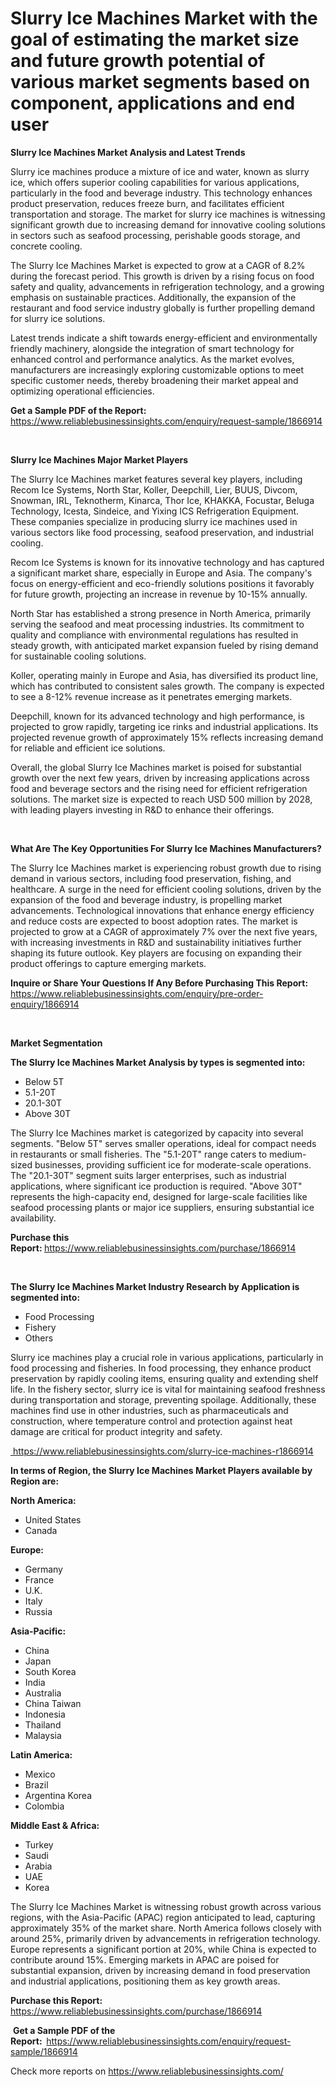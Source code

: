 <p><h1>Slurry Ice Machines Market with the goal of estimating the market size and future growth potential of various market segments based on component, applications and end user</h1></p><p><strong>Slurry Ice Machines Market Analysis and Latest Trends</strong></p>
<p><p>Slurry ice machines produce a mixture of ice and water, known as slurry ice, which offers superior cooling capabilities for various applications, particularly in the food and beverage industry. This technology enhances product preservation, reduces freeze burn, and facilitates efficient transportation and storage. The market for slurry ice machines is witnessing significant growth due to increasing demand for innovative cooling solutions in sectors such as seafood processing, perishable goods storage, and concrete cooling.</p><p>The Slurry Ice Machines Market is expected to grow at a CAGR of 8.2% during the forecast period. This growth is driven by a rising focus on food safety and quality, advancements in refrigeration technology, and a growing emphasis on sustainable practices. Additionally, the expansion of the restaurant and food service industry globally is further propelling demand for slurry ice solutions. </p><p>Latest trends indicate a shift towards energy-efficient and environmentally friendly machinery, alongside the integration of smart technology for enhanced control and performance analytics. As the market evolves, manufacturers are increasingly exploring customizable options to meet specific customer needs, thereby broadening their market appeal and optimizing operational efficiencies.</p></p>
<p><strong>Get a Sample PDF of the Report:&nbsp;</strong> <a href="https://www.reliablebusinessinsights.com/enquiry/request-sample/1866914?utm_campaign=3288&utm_medium=2&utm_source=Github&utm_content=ia&utm_term=10042025&utm_id=slurry-ice-machines">https://www.reliablebusinessinsights.com/enquiry/request-sample/1866914</a></p>
<p>&nbsp;</p>
<p><strong>Slurry Ice Machines Major Market Players</strong></p>
<p><p>The Slurry Ice Machines market features several key players, including Recom Ice Systems, North Star, Koller, Deepchill, Lier, BUUS, Divcom, Snowman, IRL, Teknotherm, Kinarca, Thor Ice, KHAKKA, Focustar, Beluga Technology, Icesta, Sindeice, and Yixing ICS Refrigeration Equipment. These companies specialize in producing slurry ice machines used in various sectors like food processing, seafood preservation, and industrial cooling.</p><p>Recom Ice Systems is known for its innovative technology and has captured a significant market share, especially in Europe and Asia. The company's focus on energy-efficient and eco-friendly solutions positions it favorably for future growth, projecting an increase in revenue by 10-15% annually.</p><p>North Star has established a strong presence in North America, primarily serving the seafood and meat processing industries. Its commitment to quality and compliance with environmental regulations has resulted in steady growth, with anticipated market expansion fueled by rising demand for sustainable cooling solutions.</p><p>Koller, operating mainly in Europe and Asia, has diversified its product line, which has contributed to consistent sales growth. The company is expected to see a 8-12% revenue increase as it penetrates emerging markets.</p><p>Deepchill, known for its advanced technology and high performance, is projected to grow rapidly, targeting ice rinks and industrial applications. Its projected revenue growth of approximately 15% reflects increasing demand for reliable and efficient ice solutions.</p><p>Overall, the global Slurry Ice Machines market is poised for substantial growth over the next few years, driven by increasing applications across food and beverage sectors and the rising need for efficient refrigeration solutions. The market size is expected to reach USD 500 million by 2028, with leading players investing in R&D to enhance their offerings.</p></p>
<p>&nbsp;</p>
<p><strong>What Are The Key Opportunities For Slurry Ice Machines Manufacturers?</strong></p>
<p><p>The Slurry Ice Machines market is experiencing robust growth due to rising demand in various sectors, including food preservation, fishing, and healthcare. A surge in the need for efficient cooling solutions, driven by the expansion of the food and beverage industry, is propelling market advancements. Technological innovations that enhance energy efficiency and reduce costs are expected to boost adoption rates. The market is projected to grow at a CAGR of approximately 7% over the next five years, with increasing investments in R&D and sustainability initiatives further shaping its future outlook. Key players are focusing on expanding their product offerings to capture emerging markets.</p></p>
<p><strong>Inquire or Share Your Questions If Any Before Purchasing This Report:</strong> <a href="https://www.reliablebusinessinsights.com/enquiry/pre-order-enquiry/1866914?utm_campaign=3288&utm_medium=2&utm_source=Github&utm_content=ia&utm_term=10042025&utm_id=slurry-ice-machines">https://www.reliablebusinessinsights.com/enquiry/pre-order-enquiry/1866914</a></p>
<p>&nbsp;</p>
<p><strong>Market Segmentation</strong></p>
<p><strong>The Slurry Ice Machines Market Analysis by types is segmented into:</strong></p>
<p><ul><li>Below 5T</li><li>5.1-20T</li><li>20.1-30T</li><li>Above 30T</li></ul></p>
<p><p>The Slurry Ice Machines market is categorized by capacity into several segments. "Below 5T" serves smaller operations, ideal for compact needs in restaurants or small fisheries. The "5.1-20T" range caters to medium-sized businesses, providing sufficient ice for moderate-scale operations. The "20.1-30T" segment suits larger enterprises, such as industrial applications, where significant ice production is required. "Above 30T" represents the high-capacity end, designed for large-scale facilities like seafood processing plants or major ice suppliers, ensuring substantial ice availability.</p></p>
<p><strong>Purchase this Report:&nbsp;</strong><a href="https://www.reliablebusinessinsights.com/purchase/1866914?utm_campaign=3288&utm_medium=2&utm_source=Github&utm_content=ia&utm_term=10042025&utm_id=slurry-ice-machines">https://www.reliablebusinessinsights.com/purchase/1866914</a></p>
<p>&nbsp;</p>
<p><strong>The Slurry Ice Machines Market Industry Research by Application is segmented into:</strong></p>
<p><ul><li>Food Processing</li><li>Fishery</li><li>Others</li></ul></p>
<p><p>Slurry ice machines play a crucial role in various applications, particularly in food processing and fisheries. In food processing, they enhance product preservation by rapidly cooling items, ensuring quality and extending shelf life. In the fishery sector, slurry ice is vital for maintaining seafood freshness during transportation and storage, preventing spoilage. Additionally, these machines find use in other industries, such as pharmaceuticals and construction, where temperature control and protection against heat damage are critical for product integrity and safety.</p></p>
<p><a href="https://www.reliablebusinessinsights.com/slurry-ice-machines-r1866914?utm_campaign=3288&utm_medium=2&utm_source=Github&utm_content=ia&utm_term=10042025&utm_id=slurry-ice-machines">&nbsp;https://www.reliablebusinessinsights.com/slurry-ice-machines-r1866914</a></p>
<p><strong>In terms of Region, the Slurry Ice Machines Market Players available by Region are:</strong></p>
<p>
    <p> <strong> North America: </strong>
        <ul>
            <li>United States</li>
            <li>Canada</li>
        </ul>
        </p> 
    <p> <strong> Europe: </strong>
        <ul>
            <li>Germany</li>
            <li>France</li>
            <li>U.K.</li>
            <li>Italy</li>
            <li>Russia</li>
        </ul>
        </p> 
    <p> <strong> Asia-Pacific: </strong>
        <ul>
            <li>China</li>
            <li>Japan</li>
            <li>South Korea</li>
            <li>India</li>
            <li>Australia</li>
            <li>China Taiwan</li>
            <li>Indonesia</li>
            <li>Thailand</li>
            <li>Malaysia</li>
        </ul>
        </p> 
    <p> <strong> Latin America: </strong>
        <ul>
            <li>Mexico</li>
            <li>Brazil</li>
            <li>Argentina Korea</li>
            <li>Colombia</li>
        </ul>
        </p> 
    <p> <strong> Middle East & Africa: </strong>
        <ul>
            <li>Turkey</li>
            <li>Saudi</li>
            <li>Arabia</li>
            <li>UAE</li>
            <li>Korea</li>
        </ul>
    </p>
    </p>
<p><p>The Slurry Ice Machines Market is witnessing robust growth across various regions, with the Asia-Pacific (APAC) region anticipated to lead, capturing approximately 35% of the market share. North America follows closely with around 25%, primarily driven by advancements in refrigeration technology. Europe represents a significant portion at 20%, while China is expected to contribute around 15%. Emerging markets in APAC are poised for substantial expansion, driven by increasing demand in food preservation and industrial applications, positioning them as key growth areas.</p></p>
<p><strong>Purchase this Report: </strong><a href="https://www.reliablebusinessinsights.com/purchase/1866914?utm_campaign=3288&utm_medium=2&utm_source=Github&utm_content=ia&utm_term=10042025&utm_id=slurry-ice-machines">https://www.reliablebusinessinsights.com/purchase/1866914</a></p>
<p>&nbsp;<strong>Get a Sample PDF of the Report:&nbsp;&nbsp;</strong><a href="https://www.reliablebusinessinsights.com/enquiry/request-sample/1866914?utm_campaign=3288&utm_medium=2&utm_source=Github&utm_content=ia&utm_term=10042025&utm_id=slurry-ice-machines">https://www.reliablebusinessinsights.com/enquiry/request-sample/1866914</a></p>
<p><strong></strong></p>
<p>Check more reports on <a href="https://www.reliablebusinessinsights.com/?utm_campaign=3288&utm_medium=2&utm_source=Github&utm_content=ia&utm_term=10042025&utm_id=slurry-ice-machines">https://www.reliablebusinessinsights.com/</a></p>